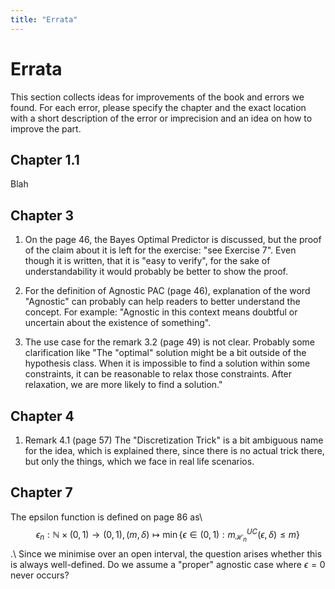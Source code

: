 ```yaml
---
title: "Errata"
---
```

# Errata

This section collects ideas for improvements of the book and errors we found. For each error, please specify the chapter and the exact location with a short description of the error or imprecision and an idea on how to improve the part.

## Chapter 1.1

Blah

## Chapter 3

1. On the page 46, the Bayes Optimal Predictor is discussed, but the proof of the claim about it is left for the exercise:
"see Exercise 7". Even though it is written, that it is "easy to verify", for the sake of understandability it would probably be better to show the proof.

2. For the definition of Agnostic PAC (page 46), explanation of the word "Agnostic" can probably can help readers to better 
understand the concept. For example: "Agnostic in this context means doubtful or uncertain about the existence of something".

3. The use case for the remark 3.2 (page 49) is not clear. Probably some clarification like "The "optimal" solution might be a bit outside of the hypothesis class. When it is impossible to find a solution within 
some constraints, it can be reasonable to relax those constraints. After relaxation, we are more likely to find a solution."

## Chapter 4

1. Remark 4.1 (page 57) The "Discretization Trick" is a bit ambiguous name for the idea, which is explained there, since there is no actual trick there,
but only the things, which we face in real life scenarios.

## Chapter 7
The epsilon function is defined on page 86 as\\
$$\epsilon_n: \mathbb{N}\times(0,1) \rightarrow (0,1), (m,\delta)\mapsto \min \{ \epsilon\in(0,1): m_{\mathcal{H}_n}^{UC}(\epsilon, \delta)\leq m \}$$.\\
Since we minimise over an open interval, the question arises whether this is always well-defined. Do we assume a "proper" agnostic case where $\epsilon =0$ never occurs? 
